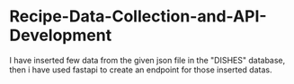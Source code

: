 # Recipe-Data-Collection-and-API-Development

I have inserted few data from the given json file in the "DISHES" database, then i have used fastapi to create an endpoint for those inserted datas.
